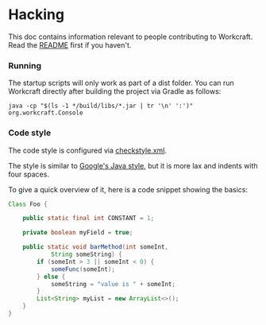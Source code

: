 # Hacking

This doc contains information relevant to people contributing to
Workcraft. Read the [README](README.md) first if you haven't.

### Running

The startup scripts will only work as part of a dist folder. You can run
Workcraft directly after building the project via Gradle as follows:

    java -cp "$(ls -1 */build/libs/*.jar | tr '\n' ':')" org.workcraft.Console

### Code style

The code style is configured via
[checkstyle.xml](config/checkstyle/checkstyle.xml).

The style is similar to [Google's Java
style](https://google.github.io/styleguide/javaguide.html), but it is
more lax and indents with four spaces.

To give a quick overview of it, here is a code snippet showing the
basics:

```java
Class Foo {

    public static final int CONSTANT = 1;

    private boolean myField = true;

    public static void barMethod(int someInt,
            String someString) {
        if (someInt > 3 || someInt < 0) {
            someFunc(someInt);
        } else {
            someString = "value is " + someInt;
        }
        List<String> myList = new ArrayList<>();
    }
}
```
